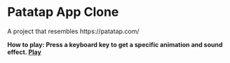 <h1>Patatap App Clone</h1>
<p>A project that resembles https://patatap.com/</p>
<strong>How to play:<strong>
Press a keyboard key to get a specific animation and sound effect.
  <a href="https://niknows.github.io/patatap-clone/
">Play</a>
